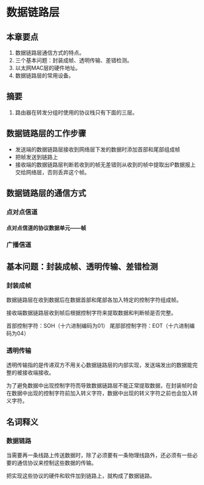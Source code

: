 <author-info date="1646463456971"></author-info>

# 数据链路层

## 本章要点

1. 数据链路层通信方式的特点。
2. 三个基本问题：封装成帧、透明传输、差错检测。
3. 以太网MAC层的硬件地址。
4. 数据链路层的常用设备。

## 摘要

1. 路由器在转发分组时使用的协议栈只有下面的三层。


## 数据链路层的工作步骤

- 发送端的数据链路层接收到网络层下发的数据时添加首部和尾部组成帧
- 把帧发送到链路上
- 接收端的数据链路层判断若收到的帧无差错则从收到的帧中提取出IP数据报上交给网络层，否则丢弃这个帧。



## 数据链路层的通信方式

### 点对点信道

#### 点对点信道的协议数据单元——帧


### 广播信道


## 基本问题：封装成帧、透明传输、差错检测

### 封装成帧

数据链路层在收到数据后在数据首部和尾部各加入特定的控制字符组成帧。

接收端数据链路层收到帧后根据控制字符来提取数据和判断帧是否完整。

首部控制字符：SOH（十六进制编码为01）
尾部部控制字符：EOT（十六进制编码为04）

### 透明传输

透明传输指的是传递双方不用关心数据链路层的内部实现，发送端发出的数据能完整的被接收端接收。

为了避免数据中出现控制字符而导致数据链路层不能正常提取数据，在封装帧时会在数据中出现的控制字符前加入转义字符，数据中出现的转义字符之前也会加入转义字符。

## 名词释义

### 数据链路

当需要再一条线路上传送数据时，除了必须要有一条物理线路外，还必须有一些必要的通信协议来控制这些数据的传输。

把实现这些协议的硬件和软件加到链路上，就构成了数据链路。

